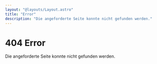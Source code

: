 ```yaml
---
layout: "@layouts/Layout.astro"
title: "Error"
description: "Die angeforderte Seite konnte nicht gefunden werden."
---
```


# 404 Error

Die angeforderte Seite konnte nicht gefunden werden.
